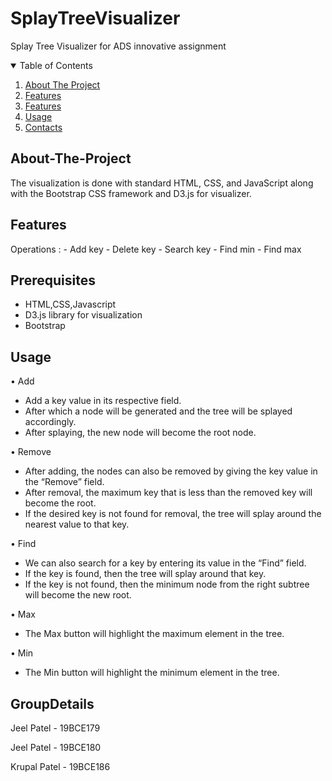 # SplayTreeVisualizer
Splay Tree Visualizer for ADS innovative assignment 

<!-- PROJECT LOGO -->
<p align="center">
 

<details open="open">
  <summary>Table of Contents</summary>
  <ol>
    <li><a href="#About-The-Project">About The Project</a></li>
    <li><a href="#Features">Features</a></li>
    <li><a href="#Prerequisites">Features</a></li>
    <li><a href="#Usage">Usage</a></li>
    <li><a href="#GroupDetails">Contacts</a></li>
  </ol>
</details>



<!-- ABOUT THE PROJECT -->
## About-The-Project

The visualization is done with standard HTML, CSS, and JavaScript along with the Bootstrap CSS framework and D3.js for visualizer.


## Features

Operations : 
            - Add key
            - Delete key
            - Search key
            - Find min
            - Find max

## Prerequisites
- HTML,CSS,Javascript
- D3.js library for visualization
- Bootstrap
  
## Usage
•	Add
-	Add a key value in its respective field. 
-	After which a node will be generated and the tree will be splayed accordingly.
-	After splaying, the new node will become the root node.

•	Remove
-	After adding, the nodes can also be removed by giving the key value in the “Remove” field.
-	After removal, the maximum key that is less than the removed key will become the root.
-	If the desired key is not found for removal, the tree will splay around the nearest value to that key.

•	Find
-	We can also search for a key by entering its value in the “Find” field.
-	If the key is found, then the tree will splay around that key.
-	If the key is not found, then the minimum node from the right subtree will become the new root.

•	Max
-	The Max button will highlight the maximum element in the tree.

•	Min
-	The Min button will highlight the minimum element in the tree.
  
  
## GroupDetails

Jeel Patel - 19BCE179

Jeel Patel - 19BCE180
  
Krupal Patel - 19BCE186
